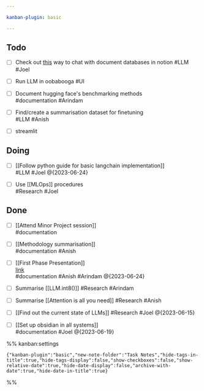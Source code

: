 ```yaml
---

kanban-plugin: basic

---
```


## Todo

- [ ] Check out  [this](https://github.com/hwchase17/notion-qa) way to chat with document databases in notion #LLM #Joel
- [ ] Run LLM in oobabooga #UI
- [ ] Document hugging face's benchmarking methods<br>#documentation #Arindam
- [ ] Find/create a summarisation dataset for finetuning<br>#LLM #Anish
- [ ] streamlit


## Doing

- [ ] [[Follow python guide for basic langchain implementation]]<br>#LLM #Joel @{2023-06-24}
- [ ] Use [[MLOps]] procedures<br>#Research #Joel


## Done

- [ ] [[Attend Minor Project session]]<br>#documentation
- [ ] [[Methodology summarisation]]<br>#documentation #Anish
- [ ] [[First Phase Presentation]] <br>[link](https://docs.google.com/presentation/d/1XOAV_Au52le07uXYJZQxmwT_GwvhFZjh/edit?usp=sharing&ouid=113458396771149391534&rtpof=true&sd=true)<br>#documentation #Anish #Arindam @{2023-06-24}
- [ ] Summarise [[LLM.int8()]] #Research #Arindam
- [ ] Summarise [[Attention is all you need]] #Research #Anish
- [ ] [[Find out the current state of LLMs]] #Research #Joel @{2023-06-15}
- [ ] [[Set up obsidian in all systems]]<br>#documentation #Joel @{2023-06-19}




%% kanban:settings
```
{"kanban-plugin":"basic","new-note-folder":"Task Notes","hide-tags-in-title":true,"hide-tags-display":false,"show-checkboxes":false,"show-relative-date":true,"hide-date-display":false,"archive-with-date":true,"hide-date-in-title":true}
```
%%